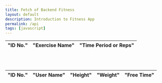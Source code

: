 ```yaml
---
title: Fetch of Backend Fitness
layout: default
description: Introduction to Fitness App   
permalink: /api
tags: [javascript]
---
```


<!-- HTML table fragment for page -->
<table>
        <thead>
          <tr>
              <th>"ID No."</th>
              <th>"Exercise Name"</th>
              <th>"Time Period or Reps"</th>
          </tr>
        </thead>
        <tbody id="refid"></tbody>
        </table>
        <script>    
                   const resultContainer1  = document.getElementById("refid");
                    const url = "https://fitness.nighthawkcoders.tk/api/v1/fitnessApp/";
                    //const url = "http://localhost:8080/api/v1/fitnessApp";
                    // prepare fetch GET options
                  const options = {
                  method: 'GET', // *GET, POST, PUT, DELETE, etc.
                  mode: 'cors', // no-cors, *cors, same-origin
                  cache: 'default', // *default, no-cache, reload, force-cache, only-if-cached
                  credentials: 'same-origin', // include, same-origin, omit
                  headers: {
                    'Content-Type': 'application/json'
                    // 'Content-Type': 'application/x-www-form-urlencoded',
                  },
                };
                // prepare fetch PUT options, clones with JS Spread Operator (...)
                const put_options = {...options, method: 'PUT'}; // clones and replaces method
                // fetch the API
                fetch(url, options)
                  // response is a RESTful "promise" on any successful fetch
                  .then(response => {
                    // check for response errors
                    if (response.status !== 200) {
                        error('GET API response failure: ' + response.status);
                        return;
                    }
                    response.json().then(data => {
                    console.log(data);
                    for (const rs of data)
                    {
                        const tr1 = document.createElement("tr");
                        const n11 = document.createElement("td");
                        const n21 = document.createElement("td");    
                        const n31 = document.createElement("td");
                        n11.innerHTML = rs.id;
                        n21.innerHTML = rs.exerciseName;
                        n31.innerHTML = rs.timePeriod;
                        tr1.appendChild(n11);
                        tr1.appendChild(n21);
                        tr1.appendChild(n31);
                        // add HTML to container
                        resultContainer1.appendChild(tr1);
                       // alert(rs.exerciseName);
                    }
      })
  })
  // catch fetch errors (ie Nginx ACCESS to server blocked)
  .catch(err => {
    error(err + " " + url);
  });
  </script>
<br>
<br>
<table>
        <thead>
          <tr>
              <th>"ID No."</th>
              <th>"User Name"</th>
              <th>"Height"</th>
              <th>"Weight"</th>
              <th>"Free Time"</th>
          </tr>
        </thead>
        <tbody id="ref_id">
    <script>
      {
                    const url1 = "https://fitness.nighthawkcoders.tk/api/v1/users";
                    //const url = "http://localhost:8080/api/v1/users";
                    const resultContainer  = document.getElementById("ref_id");
                    fetch(url1)
                    .then(res1 => res1.json())
                    .then((data1) => {
                    alert("Fetching data..........");
                    for (const rs of data1)
                    {
                        const tr = document.createElement("tr");
                        const n1 = document.createElement("td");
                        const n2 = document.createElement("td");    
                        const n3 = document.createElement("td");
                        const n4 = document.createElement("td");    
                        const n5 = document.createElement("td");
                        n1.innerHTML = rs.id;
                        n2.innerHTML = rs.name;
                        n3.innerHTML = rs.height1+"'"+rs.height2+"\"";
                        n4.innerHTML = rs.weight;
                        n5.innerHTML = rs.freetime;
                        tr.appendChild(n1);
                        tr.appendChild(n2);
                        tr.appendChild(n3);
                        tr.appendChild(n4);
                        tr.appendChild(n5);
                        // add HTML to container
                        resultContainer.appendChild(tr);
                       // alert(rs.name);
                    }
                    })
                    .catch(err => { throw err });
                }
    </script>
</tbody>
</table>
